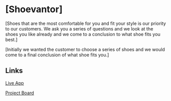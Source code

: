 # [Shoevantor]

[Shoes that are the most comfortable for you and fit your style is our priority to our customers. We ask you a series of questions and we look at the shoes you like already and we come to a conclusion to what shoe fits you best.]

[Initially we wanted the customer to choose a series of shoes and we would come to a final conclusion of what shoe fits you.]

## Links

[Live App](https://repl.it/@DannyOgunmoyero/Core-Template-View-Detail)

[Project Board](../../projects/1)
